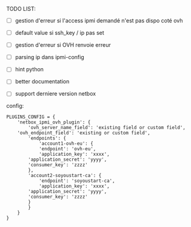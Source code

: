 TODO LIST:

- [ ] gestion d'erreur si l'access ipmi demandé n'est pas dispo coté ovh
- [ ] default value si ssh_key / ip pas set
- [ ] gestion d'erreur si OVH renvoie erreur
- [ ] parsing ip dans ipmi-config
- [ ] hint python
- [ ] better documentation
- [ ] support derniere version netbox


config:

```
PLUGINS_CONFIG = {
    'netbox_ipmi_ovh_plugin': {
        'ovh_server_name_field': 'existing field or custom field',
	'ovh_endpoint_field': 'existing or custom field',
        'endpoints': {
            'account1-ovh-eu': {
	        'endpoint': 'ovh-eu',
	        'application_key': 'xxxx',
		'application_secret': 'yyyy',
		'consumer_key': 'zzzz'
	    },
	    'account2-soyoustart-ca': {
	        'endpoint': 'soyoustart-ca',
	        'application_key': 'xxxx',
		'application_secret': 'yyyy',
		'consumer_key': 'zzzz'	    
	    }
        }
    }
}
```
